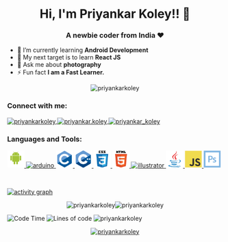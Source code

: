 <h1 align="center">Hi, I'm Priyankar Koley!!  👋</h1>
<h3 align="center">A newbie coder from India ❤️</h3>

- 🌱 I’m currently learning **Android Development**
- 🔭 My next target is to learn **React JS**
- 💬 Ask me about **photography**
- ⚡ Fun fact **I am a Fast Learner.**

<!-------------------------Github Stats------------------------->

<p align="center"><img src="https://github-readme-stats.vercel.app/api?username=priyankarkoley&theme=dracula&show_icons=true&locale=en" alt="priyankarkoley"/></p>

<!-------------------------Connect With Me------------------------->

<h3 align="left">Connect with me:</h3>
<p align="left">
    <a href="https://twitter.com/priyankarkoley" target="blank">
        <img align="center" src="https://raw.githubusercontent.com/rahuldkjain/github-profile-readme-generator/master/src/images/icons/Social/twitter.svg" alt="priyankarkoley" height="30" width="40" />
</a>
    <a href="https://fb.com/priyankar.koley" target="blank">
        <img align="center" src="https://raw.githubusercontent.com/rahuldkjain/github-profile-readme-generator/master/src/images/icons/Social/facebook.svg" alt="priyankar.koley" height="30" width="40" />
    </a>
    <a href="https://instagram.com/priyankar_koley" target="blank">
        <img align="center" src="https://raw.githubusercontent.com/rahuldkjain/github-profile-readme-generator/master/src/images/icons/Social/instagram.svg" alt="priyankar_koley" height="30" width="40" />
    </a>
</p>

<!-------------------------Languages and Tools------------------------->

<h3 align="left">Languages and Tools:</h3>
<p align="left">
    <a href="https://developer.android.com" target="_blank" rel="noreferrer">
        <img src="https://raw.githubusercontent.com/devicons/devicon/master/icons/android/android-original-wordmark.svg" alt="android" width="40" height="40"/> 
    </a> 
    <a href="https://www.arduino.cc/" target="_blank" rel="noreferrer">
        <img src="https://cdn.worldvectorlogo.com/logos/arduino-1.svg" alt="arduino" width="40" height="40"/> 
    </a> 
    <a href="https://www.cprogramming.com/" target="_blank" rel="noreferrer">
        <img src="https://raw.githubusercontent.com/devicons/devicon/master/icons/c/c-original.svg" alt="c" width="40" height="40"/>
    </a>
    <a href="https://www.w3schools.com/cpp/" target="_blank" rel="noreferrer"> 
        <img src="https://raw.githubusercontent.com/devicons/devicon/master/icons/cplusplus/cplusplus-original.svg" alt="cplusplus" width="40" height="40"/>
    </a>
    <a href="https://www.w3schools.com/css/" target="_blank" rel="noreferrer">
        <img src="https://raw.githubusercontent.com/devicons/devicon/master/icons/css3/css3-original-wordmark.svg" alt="css3" width="40" height="40"/>
    </a> 
    <a href="https://www.w3.org/html/" target="_blank" rel="noreferrer"> 
            <img src="https://raw.githubusercontent.com/devicons/devicon/master/icons/html5/html5-original-wordmark.svg" alt="html5" width="40" height="40"/>
    </a>
    <a href="https://www.adobe.com/in/products/illustrator.html" target="_blank" rel="noreferrer">
        <img src="https://www.vectorlogo.zone/logos/adobe_illustrator/adobe_illustrator-icon.svg" alt="illustrator" width="40" height="40"/>
    </a> 
    <a href="https://www.java.com" target="_blank" rel="noreferrer"> 
            <img src="https://raw.githubusercontent.com/devicons/devicon/master/icons/java/java-original.svg" alt="java" width="40" height="40"/>
    </a> 
    <a href="https://developer.mozilla.org/en-US/docs/Web/JavaScript" target="_blank" rel="noreferrer">
        <img src="https://raw.githubusercontent.com/devicons/devicon/master/icons/javascript/javascript-original.svg" alt="javascript" width="40" height="40"/>
    </a> 
    <a href="https://www.photoshop.com/en" target="_blank" rel="noreferrer">
            <img src="https://raw.githubusercontent.com/devicons/devicon/master/icons/photoshop/photoshop-line.svg" alt="photoshop" width="40" height="40"/> 
    </a>
</p>
    
<!-------------------------Activity Graph------------------------->
<br>

[![activity graph](https://activity-graph.herokuapp.com/graph?username=priyankarkoley&custom_title=Priyankar%27s%20activity%20graph&theme=react-dark&hide_border=true)](https://github.com/ashutosh00710/github-readme-activity-graph)

<!-------------------------Most Used Languages & Current Streak------------------------->

<p float="left" style="
display: flex;
align-items: center;
justify-content: center;
">
    <img src="https://github-readme-stats.vercel.app/api/top-langs?username=priyankarkoley&show_icons=true&locale=en&layout=default" alt="priyankarkoley"/>
    <img src="https://github-readme-streak-stats.herokuapp.com/?user=priyankarkoley&" alt="priyankarkoley"/>
</p>

<!-------------------------Code Time------------------------->

![Code Time](http://img.shields.io/badge/Code%20Time-0%20secs-blue)
![Lines of code](https://img.shields.io/badge/From%20Hello%20World%20I%27ve%20Written-293%20hunder%20lines%20of%20code-blue)
<img src="https://komarev.com/ghpvc/?username=priyankarkoley&label=Profile%20views&color=0e75b6&style=flat" alt="priyankarkoley" /> </p>
<p align="left"> 

<!-------------------------Twitter Handle------------------------->
<p align ="center" style="
    width: 100%;
    text-align: center;
">
    <a href="https://twitter.com/priyankarkoley" target="blank">
        <img src="https://img.shields.io/twitter/follow/priyankarkoley?logo=twitter&style=for-the-badge" alt="priyankarkoley" />
    </a>
</p>

<!--<p align="left"> <a href="https://github.com/ryo-ma/github-profile-trophy"><img src="https://github-profile-trophy.vercel.app/?username=priyankarkoley" alt="priyankarkoley" /></a> </p>-->

